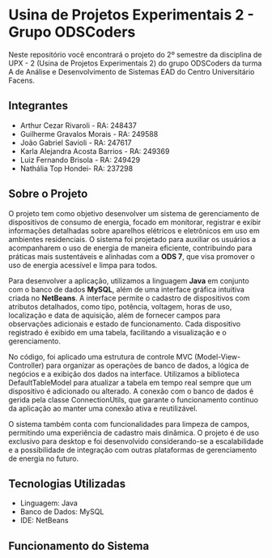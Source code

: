 # Usina de Projetos Experimentais 2 - Grupo ODSCoders
Neste repositório você encontrará o projeto do 2º semestre da disciplina de UPX - 2 (Usina de Projetos Experimentais 2) do grupo ODSCoders da turma A de Análise e Desenvolvimento de Sistemas EAD do Centro Universitário Facens.

## Integrantes
* Arthur Cezar Rivaroli - RA: 248437<br>
* Guilherme Gravalos Morais - RA: 249588<br>
* João Gabriel Savioli - RA: 247617 <br>
* Karla Alejandra Acosta Barrios - RA: 249369 <br>
* Luiz Fernando Brisola - RA: 249429 <br>
* Nathália Top Hondei- RA: 237298 <br>

## Sobre o Projeto

O projeto tem como objetivo desenvolver um sistema de gerenciamento de dispositivos de consumo de energia, focado em monitorar, registrar e exibir informações detalhadas sobre aparelhos elétricos e eletrônicos em uso em ambientes residenciais. O sistema foi projetado para auxiliar os usuários a acompanharem o uso de energia de maneira eficiente, contribuindo para práticas mais sustentáveis e alinhadas com a **ODS 7**, que visa promover o uso de energia acessível e limpa para todos.

Para desenvolver a aplicação, utilizamos a linguagem **Java** em conjunto com o banco de dados **MySQL**, além de uma interface gráfica intuitiva criada no **NetBeans**. A interface permite o cadastro de dispositivos com atributos detalhados, como tipo, potência, voltagem, horas de uso, localização e data de aquisição, além de fornecer campos para observações adicionais e estado de funcionamento. Cada dispositivo registrado é exibido em uma tabela, facilitando a visualização e o gerenciamento.

No código, foi aplicado uma estrutura de controle MVC (Model-View-Controller) para organizar as operações de banco de dados, a lógica de negócios e a exibição dos dados na interface. Utilizamos a biblioteca DefaultTableModel para atualizar a tabela em tempo real sempre que um dispositivo é adicionado ou alterado. A conexão com o banco de dados é gerida pela classe ConnectionUtils, que garante o funcionamento contínuo da aplicação ao manter uma conexão ativa e reutilizável.

O sistema também conta com funcionalidades para limpeza de campos, permitindo uma experiência de cadastro mais dinâmica. O projeto é de uso exclusivo para desktop e foi desenvolvido considerando-se a escalabilidade e a possibilidade de integração com outras plataformas de gerenciamento de energia no futuro.

## Tecnologias Utilizadas

* Linguagem: Java
* Banco de Dados: MySQL
* IDE: NetBeans

## Funcionamento do Sistema
